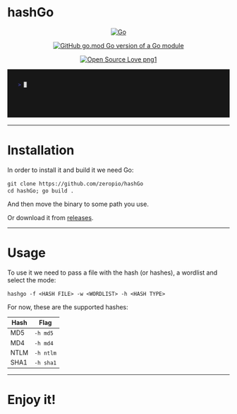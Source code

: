 # hashGo

<div align="center">

[![Go](https://img.shields.io/badge/--00ADD8?logo=go&logoColor=ffffff)](https://golang.org/)

[![GitHub go.mod Go version of a Go module](https://img.shields.io/github/go-mod/go-version/zeropio/hashGo)](https://github.com/gomods/athens)

[![Open Source Love png1](https://badges.frapsoft.com/os/v1/open-source.png?v=103)](https://github.com/ellerbrock/open-source-badges/)

![Image](/img/hashgo.gif)

</div>

---

# Installation

In order to install it and build it we need Go:
```
git clone https://github.com/zeropio/hashGo
cd hashGo; go build .
```

And then move the binary to some path you use.

Or download it from [releases](https://github.com/zeropio/hashGo/releases).

---

# Usage

To use it we need to pass a file with the hash (or hashes), a wordlist and select the mode:
```
hashgo -f <HASH FILE> -w <WORDLIST> -h <HASH TYPE>
```

For now, these are the supported hashes:

| **Hash** | **Flag** |
| -------- | -------- |
| MD5 | `-h md5` |
| MD4 | `-h md4` |
| NTLM | `-h ntlm` |
| SHA1 | `-h sha1` |

---

# Enjoy it!
